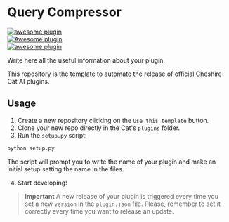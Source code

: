 # Query Compressor

[![awesome plugin](https://custom-icon-badges.demolab.com/static/v1?label=&message=awesome+plugin&color=383938&style=for-the-badge&logo=cheshire_cat_ai)](https://)  
[![Awesome plugin](https://custom-icon-badges.demolab.com/static/v1?label=&message=Awesome+plugin&color=000000&style=for-the-badge&logo=cheshire_cat_ai)](https://)  
[![awesome plugin](https://custom-icon-badges.demolab.com/static/v1?label=&message=awesome+plugin&color=F4F4F5&style=for-the-badge&logo=cheshire_cat_black)](https://)

Write here all the useful information about your plugin.

This repository is the template to automate the release of official Cheshire Cat AI plugins. 

## Usage

1. Create a new repository clicking on the `Use this template` button.
2. Clone your new repo directly in the Cat's `plugins` folder.
3. Run the `setup.py` script:
```bash
python setup.py
```
The script will prompt you to write the name of your plugin and make an initial setup setting the name in the files.

4. Start developing!

> **Important**
> A new release of your plugin is triggered every time you set a new `version` in the `plugin.json` file.
> Please, remember to set it correctly every time you want to release an update.

